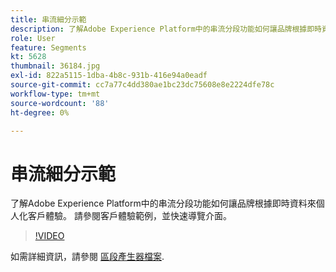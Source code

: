 ```yaml
---
title: 串流細分示範
description: 了解Adobe Experience Platform中的串流分段功能如何讓品牌根據即時資料來個人化客戶體驗。 請參閱客戶體驗範例，並快速導覽介面。
role: User
feature: Segments
kt: 5628
thumbnail: 36184.jpg
exl-id: 822a5115-1dba-4b8c-931b-416e94a0eadf
source-git-commit: cc7a77c4dd380ae1bc23dc75608e8e2224dfe78c
workflow-type: tm+mt
source-wordcount: '88'
ht-degree: 0%

---
```


# 串流細分示範

了解Adobe Experience Platform中的串流分段功能如何讓品牌根據即時資料來個人化客戶體驗。 請參閱客戶體驗範例，並快速導覽介面。

>[!VIDEO](https://video.tv.adobe.com/v/36184?quality=12&learn=on)

如需詳細資訊，請參閱 [區段產生器檔案](https://experienceleague.adobe.com/docs/experience-platform/segmentation/ui/segment-builder.html).

